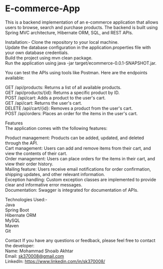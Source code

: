 # E-commerce-App


This is a backend implementation of an e-commerce application that allows users to browse, search and purchase products. The backend is built using Spring MVC architecture, Hibernate ORM, SQL, and REST APIs.

Installation:-
Clone the repository to your local machine.<br/>
Update the database configuration in the application.properties file with your own database credentials.<br/>
Build the project using mvn clean package.<br/>
Run the application using java -jar target/ecommerce-0.0.1-SNAPSHOT.jar.<br/>


You can test the APIs using tools like Postman. Here are the endpoints available:

GET /api/products: Returns a list of all available products.<br/>
GET /api/products/{id}: Returns a specific product by ID.<br/>
POST /api/cart: Adds a product to the user's cart.<br/>
GET /api/cart: Returns the user's cart.<br/>
DELETE /api/cart/{id}: Removes a product from the user's cart.<br/>
POST /api/orders: Places an order for the items in the user's cart.<br/>


Features<br/>
The application comes with the following features:<br/>

Product management: Products can be added, updated, and deleted through the API.<br/>
Cart management: Users can add and remove items from their cart, and view the contents of their cart.<br/>
Order management: Users can place orders for the items in their cart, and view their order history.<br/>
Mailing feature: Users receive email notifications for order confirmation, shipping updates, and other relevant information.<br/>
Exception handling: Custom exception classes are implemented to provide clear and informative error messages.<br/>
Documentation: Swagger is integrated for documentation of APIs.


Technologies Used:-<br/>
Java<br/>
Spring Boot<br/>
Hibernate ORM<br/>
MySQL<br/>
Maven<br/>
Git<br/>


Contact
If you have any questions or feedback, please feel free to contact the developer:<br/>
Name: Mohammad Shoaib Akhtar<br/>
Email: sk370008@gmail.com<br/>
LinkedIn: https://www.linkedin.com/in/sk370008/
